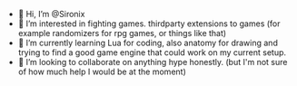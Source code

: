 - 👋 Hi, I’m @Sironix 
- 👀 I’m interested in fighting games. thirdparty extensions to games (for example randomizers for rpg games, or things like that)
- 🌱 I’m currently learning Lua for coding, also anatomy for drawing and trying to find a good game engine that could work on my current setup.
- 💞️ I’m looking to collaborate on anything hype honestly. (but I'm not sure of how much help I would be at the moment)
<!--- - 📫 How to reach me


Sironix/Sironix is a ✨ special ✨ repository because its `README.md` (this file) appears on your GitHub profile.
You can click the Preview link to take a look at your changes.
--->

